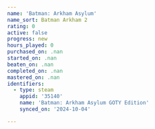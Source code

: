 ```yaml
---
name: 'Batman: Arkham Asylum'
name_sort: Batman Arkham 2
rating: 0
active: false
progress: new
hours_played: 0
purchased_on: .nan
started_on: .nan
beaten_on: .nan
completed_on: .nan
mastered_on: .nan
identifiers:
  - type: steam
    appid: '35140'
    name: 'Batman: Arkham Asylum GOTY Edition'
    synced_on: '2024-10-04'

---
```

